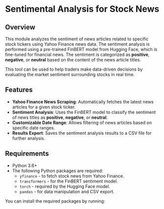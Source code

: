 # Sentimental Analysis for Stock News

## Overview

This module analyzes the sentiment of news articles related to specific stock tickers using Yahoo Finance news data. The sentiment analysis is performed using a pre-trained FinBERT model from Hugging Face, which is fine-tuned for financial news. The sentiment is categorized as **positive**, **negative**, or **neutral** based on the content of the news article titles.

This tool can be used to help traders make data-driven decisions by evaluating the market sentiment surrounding stocks in real time.

## Features

- **Yahoo Finance News Scraping**: Automatically fetches the latest news articles for a given stock ticker.
- **Sentiment Analysis**: Uses the FinBERT model to classify the sentiment of news titles as **positive**, **negative**, or **neutral**.
- **Customizable Date Range**: Allows filtering of news articles based on specific date ranges.
- **Results Export**: Saves the sentiment analysis results to a CSV file for further analysis.

## Requirements

- Python 3.6+
- The following Python packages are required:
  - `yfinance` - to fetch stock news from Yahoo Finance.
  - `transformers` - for the FinBERT sentiment model.
  - `torch` - required by the Hugging Face model.
  - `pandas` - for data manipulation and CSV export.

You can install the required packages by running:
